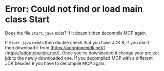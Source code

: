 # Error: Could not find or load main class Start
Does the file `Start.java` exist? If it doesn't then decompile MCP again. 

If `Start.java` exists then double check that you have JDK 8, if you don't then download it from [https://adoptopenjdk.net/](https://adoptopenjdk.net/). Once you've downloaded it change your project jdk to the newly downloaded one. If you decompiled MCP with a different JDK besides 8 you have to decompile MCP again.

